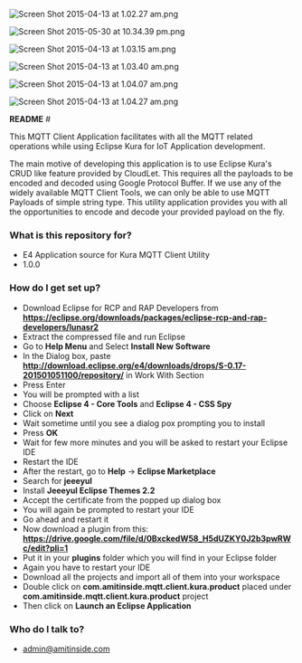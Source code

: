 ![Screen Shot 2015-04-13 at 1.02.27 am.png](https://bitbucket.org/repo/LxLXp5/images/949990419-Screen%20Shot%202015-04-13%20at%201.02.27%20am.png)

![Screen Shot 2015-05-30 at 10.34.39 pm.png](https://bitbucket.org/repo/LxLXp5/images/3434389152-Screen%20Shot%202015-05-30%20at%2010.34.39%20pm.png)

![Screen Shot 2015-04-13 at 1.03.15 am.png](https://bitbucket.org/repo/LxLXp5/images/2588438437-Screen%20Shot%202015-04-13%20at%201.03.15%20am.png)

![Screen Shot 2015-04-13 at 1.03.40 am.png](https://bitbucket.org/repo/LxLXp5/images/948579282-Screen%20Shot%202015-04-13%20at%201.03.40%20am.png)

![Screen Shot 2015-04-13 at 1.04.07 am.png](https://bitbucket.org/repo/LxLXp5/images/1352840855-Screen%20Shot%202015-04-13%20at%201.04.07%20am.png)

![Screen Shot 2015-04-13 at 1.04.27 am.png](https://bitbucket.org/repo/LxLXp5/images/818391483-Screen%20Shot%202015-04-13%20at%201.04.27%20am.png)

**README** #

This MQTT Client Application facilitates with all the MQTT related operations while using Eclipse Kura for IoT Application development.

The main motive of developing this application is to use Eclipse Kura's CRUD like feature provided by CloudLet. This requires all the payloads to be encoded and decoded using Google Protocol Buffer. If we use any of the widely available MQTT Client Tools, we can only be able to use MQTT Payloads of simple string type. This utility application provides you with all the opportunities to encode and decode your provided payload on the fly.

### **What is this repository for?** ###

* E4 Application source for Kura MQTT Client Utility
* 1.0.0

### **How do I get set up?** ###

* Download Eclipse for RCP and RAP Developers from **https://eclipse.org/downloads/packages/eclipse-rcp-and-rap-developers/lunasr2**
* Extract the compressed file and run Eclipse
* Go to **Help Menu** and Select **Install New Software**
* In the Dialog box, paste **http://download.eclipse.org/e4/downloads/drops/S-0.17-201501051100/repository/** in Work With Section
* Press Enter
* You will be prompted with a list
* Choose **Eclipse 4 - Core Tools** and **Eclipse 4 - CSS Spy**
* Click on **Next**
* Wait sometime until you see a dialog pox prompting you to install
* Press **OK**
* Wait for few more minutes and you will be asked to restart your Eclipse IDE
* Restart the IDE
* After the restart, go to **Help** -> **Eclipse Marketplace**
* Search for **jeeeyul**
* Install **Jeeeyul Eclipse Themes 2.2**
* Accept the certificate from the popped up dialog box
* You will again be prompted to restart your IDE
* Go ahead and restart it
* Now download a plugin from this: **https://drive.google.com/file/d/0BxckedW58_H5dUZKY0J2b3pwRWc/edit?pli=1**
* Put it in your **plugins** folder which you will find in your Eclipse folder
* Again you have to restart your IDE
* Download all the projects and import all of them into your workspace
* Double click on **com.amitinside.mqtt.client.kura.product** placed under **com.amitinside.mqtt.client.kura.product** project
* Then click on **Launch an Eclipse Application**

### **Who do I talk to?** ###

* admin@amitinside.com